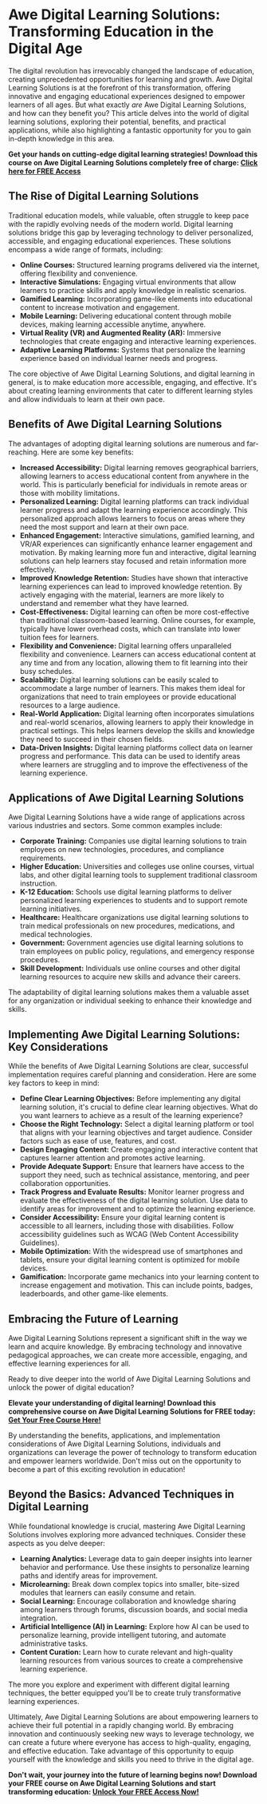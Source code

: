 # Awe Digital Learning Solutions: Transforming Education in the Digital Age

The digital revolution has irrevocably changed the landscape of education, creating unprecedented opportunities for learning and growth. Awe Digital Learning Solutions is at the forefront of this transformation, offering innovative and engaging educational experiences designed to empower learners of all ages. But what exactly *are* Awe Digital Learning Solutions, and how can they benefit you? This article delves into the world of digital learning solutions, exploring their potential, benefits, and practical applications, while also highlighting a fantastic opportunity for you to gain in-depth knowledge in this area.

**Get your hands on cutting-edge digital learning strategies! Download this course on Awe Digital Learning Solutions completely free of charge: [Click here for FREE Access](https://udemywork.com/awe-digital-learning-solutions)**

## The Rise of Digital Learning Solutions

Traditional education models, while valuable, often struggle to keep pace with the rapidly evolving needs of the modern world. Digital learning solutions bridge this gap by leveraging technology to deliver personalized, accessible, and engaging educational experiences. These solutions encompass a wide range of formats, including:

*   **Online Courses:** Structured learning programs delivered via the internet, offering flexibility and convenience.
*   **Interactive Simulations:** Engaging virtual environments that allow learners to practice skills and apply knowledge in realistic scenarios.
*   **Gamified Learning:** Incorporating game-like elements into educational content to increase motivation and engagement.
*   **Mobile Learning:** Delivering educational content through mobile devices, making learning accessible anytime, anywhere.
*   **Virtual Reality (VR) and Augmented Reality (AR):** Immersive technologies that create engaging and interactive learning experiences.
*   **Adaptive Learning Platforms:** Systems that personalize the learning experience based on individual learner needs and progress.

The core objective of Awe Digital Learning Solutions, and digital learning in general, is to make education more accessible, engaging, and effective. It's about creating learning environments that cater to different learning styles and allow individuals to learn at their own pace.

## Benefits of Awe Digital Learning Solutions

The advantages of adopting digital learning solutions are numerous and far-reaching. Here are some key benefits:

*   **Increased Accessibility:** Digital learning removes geographical barriers, allowing learners to access educational content from anywhere in the world. This is particularly beneficial for individuals in remote areas or those with mobility limitations.
*   **Personalized Learning:** Digital learning platforms can track individual learner progress and adapt the learning experience accordingly. This personalized approach allows learners to focus on areas where they need the most support and learn at their own pace.
*   **Enhanced Engagement:** Interactive simulations, gamified learning, and VR/AR experiences can significantly enhance learner engagement and motivation. By making learning more fun and interactive, digital learning solutions can help learners stay focused and retain information more effectively.
*   **Improved Knowledge Retention:** Studies have shown that interactive learning experiences can lead to improved knowledge retention. By actively engaging with the material, learners are more likely to understand and remember what they have learned.
*   **Cost-Effectiveness:** Digital learning can often be more cost-effective than traditional classroom-based learning. Online courses, for example, typically have lower overhead costs, which can translate into lower tuition fees for learners.
*   **Flexibility and Convenience:** Digital learning offers unparalleled flexibility and convenience. Learners can access educational content at any time and from any location, allowing them to fit learning into their busy schedules.
*   **Scalability:** Digital learning solutions can be easily scaled to accommodate a large number of learners. This makes them ideal for organizations that need to train employees or provide educational resources to a large audience.
*   **Real-World Application:** Digital learning often incorporates simulations and real-world scenarios, allowing learners to apply their knowledge in practical settings. This helps learners develop the skills and knowledge they need to succeed in their chosen fields.
*   **Data-Driven Insights:** Digital learning platforms collect data on learner progress and performance. This data can be used to identify areas where learners are struggling and to improve the effectiveness of the learning experience.

## Applications of Awe Digital Learning Solutions

Awe Digital Learning Solutions have a wide range of applications across various industries and sectors. Some common examples include:

*   **Corporate Training:** Companies use digital learning solutions to train employees on new technologies, procedures, and compliance requirements.
*   **Higher Education:** Universities and colleges use online courses, virtual labs, and other digital learning tools to supplement traditional classroom instruction.
*   **K-12 Education:** Schools use digital learning platforms to deliver personalized learning experiences to students and to support remote learning initiatives.
*   **Healthcare:** Healthcare organizations use digital learning solutions to train medical professionals on new procedures, medications, and medical technologies.
*   **Government:** Government agencies use digital learning solutions to train employees on public policy, regulations, and emergency response procedures.
*   **Skill Development:** Individuals use online courses and other digital learning resources to acquire new skills and advance their careers.

The adaptability of digital learning solutions makes them a valuable asset for any organization or individual seeking to enhance their knowledge and skills.

## Implementing Awe Digital Learning Solutions: Key Considerations

While the benefits of Awe Digital Learning Solutions are clear, successful implementation requires careful planning and consideration. Here are some key factors to keep in mind:

*   **Define Clear Learning Objectives:** Before implementing any digital learning solution, it's crucial to define clear learning objectives. What do you want learners to achieve as a result of the learning experience?
*   **Choose the Right Technology:** Select a digital learning platform or tool that aligns with your learning objectives and target audience. Consider factors such as ease of use, features, and cost.
*   **Design Engaging Content:** Create engaging and interactive content that captures learner attention and promotes active learning.
*   **Provide Adequate Support:** Ensure that learners have access to the support they need, such as technical assistance, mentoring, and peer collaboration opportunities.
*   **Track Progress and Evaluate Results:** Monitor learner progress and evaluate the effectiveness of the digital learning solution. Use data to identify areas for improvement and to optimize the learning experience.
*   **Consider Accessibility:** Ensure your digital learning content is accessible to all learners, including those with disabilities. Follow accessibility guidelines such as WCAG (Web Content Accessibility Guidelines).
*   **Mobile Optimization:** With the widespread use of smartphones and tablets, ensure your digital learning content is optimized for mobile devices.
*   **Gamification:** Incorporate game mechanics into your learning content to increase engagement and motivation. This can include points, badges, leaderboards, and other game-like elements.

## Embracing the Future of Learning

Awe Digital Learning Solutions represent a significant shift in the way we learn and acquire knowledge. By embracing technology and innovative pedagogical approaches, we can create more accessible, engaging, and effective learning experiences for all.

Ready to dive deeper into the world of Awe Digital Learning Solutions and unlock the power of digital education?

**Elevate your understanding of digital learning! Download this comprehensive course on Awe Digital Learning Solutions for FREE today: [Get Your Free Course Here!](https://udemywork.com/awe-digital-learning-solutions)**

By understanding the benefits, applications, and implementation considerations of Awe Digital Learning Solutions, individuals and organizations can leverage the power of technology to transform education and empower learners worldwide. Don't miss out on the opportunity to become a part of this exciting revolution in education!

## Beyond the Basics: Advanced Techniques in Digital Learning

While foundational knowledge is crucial, mastering Awe Digital Learning Solutions involves exploring more advanced techniques. Consider these aspects as you delve deeper:

*   **Learning Analytics:** Leverage data to gain deeper insights into learner behavior and performance. Use these insights to personalize learning paths and identify areas for improvement.
*   **Microlearning:** Break down complex topics into smaller, bite-sized modules that learners can easily consume and retain.
*   **Social Learning:** Encourage collaboration and knowledge sharing among learners through forums, discussion boards, and social media integration.
*   **Artificial Intelligence (AI) in Learning:** Explore how AI can be used to personalize learning, provide intelligent tutoring, and automate administrative tasks.
*   **Content Curation:** Learn how to curate relevant and high-quality learning resources from various sources to create a comprehensive learning experience.

The more you explore and experiment with different digital learning techniques, the better equipped you'll be to create truly transformative learning experiences.

Ultimately, Awe Digital Learning Solutions are about empowering learners to achieve their full potential in a rapidly changing world. By embracing innovation and continuously seeking new ways to leverage technology, we can create a future where everyone has access to high-quality, engaging, and effective education. Take advantage of this opportunity to equip yourself with the knowledge and skills you need to thrive in the digital age.

**Don't wait, your journey into the future of learning begins now! Download your FREE course on Awe Digital Learning Solutions and start transforming education: [Unlock Your FREE Access Now!](https://udemywork.com/awe-digital-learning-solutions)**
